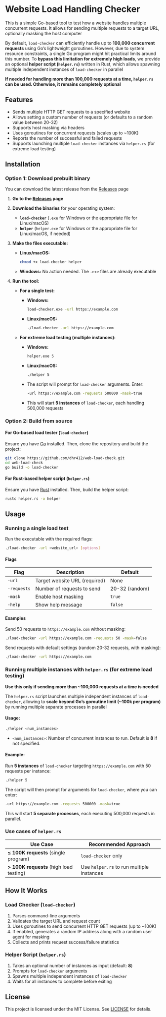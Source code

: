 # Website Load Handling Checker  

This is a simple Go-based tool to test how a website handles multiple concurrent requests. It allows for sending multiple requests to a target URL, optionally masking the host computer  

By default, `load-checker` can efficiently handle up to **100,000 concurrent requests** using Go’s lightweight goroutines. However, due to system resource constraints, a single Go program might hit practical limits around this number. To **bypass this limitation for extremely high loads**, we provide an optional **helper script (`helper.rs`)** written in Rust, which allows spawning multiple independent instances of `load-checker` in parallel  

**If needed for handling more than 100,000 requests at a time, `helper.rs` can be used. Otherwise, it remains completely optional**  

## Features  

- Sends multiple HTTP GET requests to a specified website  
- Allows setting a custom number of requests (or defaults to a random value between 20-32)  
- Supports host masking via headers  
- Uses goroutines for concurrent requests (scales up to ~100K)  
- Reports the number of successful and failed requests  
- Supports launching multiple `load-checker` instances via `helper.rs` (for extreme load testing)  

## Installation  

### **Option 1: Download prebuilt binary**  
You can download the latest release from the [Releases](https://github.com/dhr412/web-load-check/releases) page  

1. **Go to the [Releases](https://github.com/dhr412/web-load-check/releases) page**  
2. **Download the binaries** for your operating system:  
   - **`load-checker`** (`.exe` for Windows or the appropriate file for Linux/macOS)  
   - **`helper`** (`helper.exe` for Windows or the appropriate file for Linux/macOS, if needed)  

3. **Make the files executable:**  
   - **Linux/macOS:**  
     ```sh
     chmod +x load-checker helper
     ```  
   - **Windows:** No action needed. The `.exe` files are already executable  

4. **Run the tool:**  
   - **For a single test:**  
     - **Windows:**  
       ```sh
       load-checker.exe -url https://example.com
       ```  
     - **Linux/macOS:**  
       ```sh
       ./load-checker -url https://example.com
       ```  

   - **For extreme load testing (multiple instances):**  
     - **Windows:**  
       ```sh
       helper.exe 5
       ```  
     - **Linux/macOS:**  
       ```sh
       ./helper 5
       ```  
     - The script will prompt for `load-checker` arguments. Enter:  
       ```sh
       -url https://example.com -requests 500000 -mask=true
       ```  
     - This will start **5 instances** of `load-checker`, each handling 500,000 requests  

### **Option 2: Build from source**  

#### **For Go-based load tester (`load-checker`)**  
Ensure you have [Go](https://go.dev/) installed. Then, clone the repository and build the project:  

```sh
git clone https://github.com/dhr412/web-load-check.git  
cd web-load-check  
go build -o load-checker  
```  

#### **For Rust-based helper script (`helper.rs`)**  
Ensure you have [Rust](https://www.rust-lang.org/tools/install) installed. Then, build the helper script:  

```sh
rustc helper.rs -o helper
```  

## Usage  

### **Running a single load test**  

Run the executable with the required flags:  

```sh
./load-checker -url <website_url> [options]
```  

#### **Flags**  

| Flag         | Description                                       | Default           |
|-------------|---------------------------------------------------|-------------------|
| `-url`      | Target website URL (required)                     | None              |
| `-requests` | Number of requests to send                        | 20-32 (random)    |
| `-mask`     | Enable host masking                               | `true`            |
| `-help`     | Show help message                                 | `false`           |

#### **Examples**  

Send 50 requests to `https://example.com` without masking:  

```sh
./load-checker -url https://example.com -requests 50 -mask=false  
```  

Send requests with default settings (random 20-32 requests, with masking):  

```sh
./load-checker -url https://example.com  
```  

### **Running multiple instances with `helper.rs` (for extreme load testing)**  

**Use this only if sending more than ~100,000 requests at a time is needed**  

The `helper.rs` script launches multiple independent instances of `load-checker`, allowing to **scale beyond Go’s goroutine limit (~100k per program)** by running multiple separate processes in parallel  

#### **Usage:**  

```sh
./helper <num_instances>
```

- `<num_instances>`: Number of concurrent instances to run. Default is **8** if not specified.  

#### **Example:**  

Run **5 instances** of `load-checker` targeting `https://example.com` with 50 requests per instance:  

```sh
./helper 5
```

The script will then prompt for arguments for `load-checker`, where you can enter:  

```sh
-url https://example.com -requests 500000 -mask=true
```

This will start **5 separate processes**, each executing 500,000 requests in parallel.

### **Use cases of `helper.rs`**  

| Use Case                           | Recommended Approach  |
|------------------------------------|----------------------|
| **≤ 100K requests** (single program)  | `load-checker` only |
| **> 100K requests** (high load testing) | Use `helper.rs` to run multiple instances |

## How It Works  

### **Load Checker (`load-checker`)**
1. Parses command-line arguments  
2. Validates the target URL and request count  
3. Uses goroutines to send concurrent HTTP GET requests (up to ~100K)  
4. If enabled, generates a random IP address along with a random user agent for masking  
5. Collects and prints request success/failure statistics  

### **Helper Script (`helper.rs`)**
1. Takes an optional number of instances as input (default: **8**)  
2. Prompts for `load-checker` arguments  
3. Spawns multiple independent instances of `load-checker`  
4. Waits for all instances to complete before exiting  

## License  

This project is licensed under the MIT License. See [LICENSE](LICENSE) for details.
